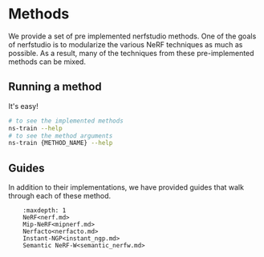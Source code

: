 # Methods

We provide a set of pre implemented nerfstudio methods. One of the goals of nerfstudio is to modularize the various NeRF techniques as much as possible. As a result, many of the techniques from these pre-implemented methods can be mixed.

## Running a method

It's easy!

```bash
# to see the implemented methods
ns-train --help
# to see the method arguments
ns-train {METHOD_NAME} --help
```

## Guides

In addition to their implementations, we have provided guides that walk through each of these method.

```{toctree}
    :maxdepth: 1
    NeRF<nerf.md>
    Mip-NeRF<mipnerf.md>
    Nerfacto<nerfacto.md>
    Instant-NGP<instant_ngp.md>
    Semantic NeRF-W<semantic_nerfw.md>
```
